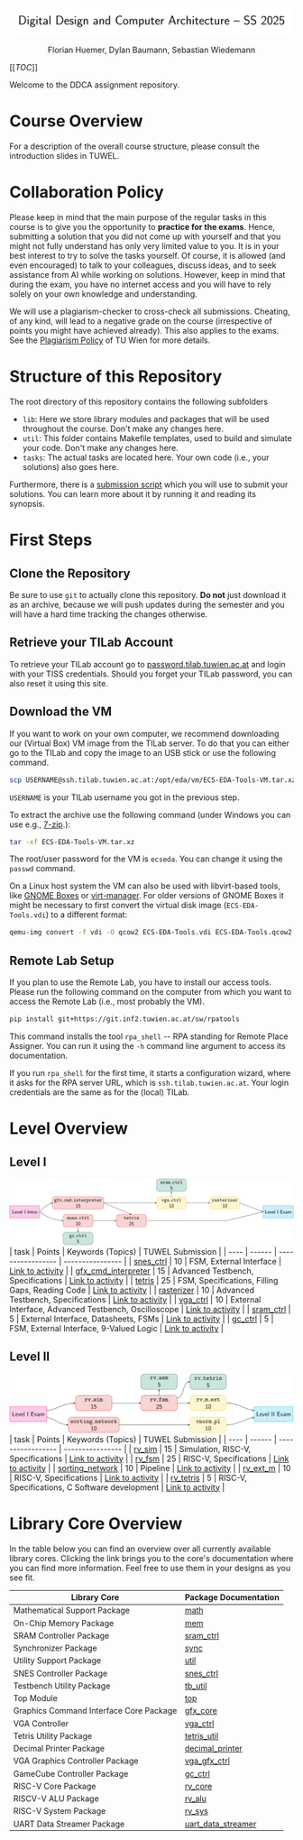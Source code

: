 <div align="center">

![title](.mdata/title.svg)
<p>
Florian Huemer, Dylan Baumann, Sebastian Wiedemann
</p>
</div>


[[_TOC_]]


Welcome to the DDCA assignment repository.


# Course Overview

For a description of the overall course structure, please consult the introduction slides in TUWEL.


# Collaboration Policy

Please keep in mind that the main purpose of the regular tasks in this course is to give you the opportunity to **practice for the exams**.
Hence, submitting a solution that you did not come up with yourself and that you might not fully understand has only very limited value to you.
It is in your best interest to try to solve the tasks yourself.
Of course, it is allowed (and even encouraged) to talk to your colleagues, discuss ideas, and to seek assistance from AI while working on solutions.
However, keep in mind that during the exam, you have no internet access and you will have to rely solely on your own knowledge and understanding.

We will use a plagiarism-checker to cross-check all submissions.
Cheating, of any kind, will lead to a negative grade on the course (irrespective of points you might have achieved already).
This also applies to the exams.
See the [Plagiarism Policy](https://www.tuwien.at/mwbw/im/ao/lehre/abschlussarbeiten/plagiarismus) of TU Wien for more details.


# Structure of this Repository

The root directory of this repository contains the following subfolders

* `lib`: Here we store library modules and packages that will be used throughout the course. Don't make any changes here.
* `util`: This folder contains Makefile templates, used to build and simulate your code. Don't make any changes here.
* `tasks`: The actual tasks are located here. Your own code (i.e., your solutions) also goes here.

Furthermore, there is a [submission script](submission.py) which you will use to submit your solutions.
You can learn more about it by running it and reading its synopsis.


# First Steps

## Clone the Repository
Be sure to use `git` to actually clone this repository.
**Do not** just download it as an archive, because we will push updates during the semester and you will have a hard time tracking the changes otherwise.

## Retrieve your TILab Account
To retrieve your TILab account go to [password.tilab.tuwien.ac.at](https://password.tilab.tuwien.ac.at) and login with your TISS credentials.
Should you forget your TILab password, you can also reset it using this site.

## Download the VM
If you want to work on your own computer, we recommend downloading our (Virtual Box) VM image from the TILab server.
To do that you can either go to the TILab and copy the image to an USB stick or use the following command.

```bash
scp USERNAME@ssh.tilab.tuwien.ac.at:/opt/eda/vm/ECS-EDA-Tools-VM.tar.xz .
```

`USERNAME` is your TILab username you got in the previous step.

To extract the archive use the following command (under Windows you can use e.g., [7-zip](https://7-zip.org/).):

```bash
tar -xf ECS-EDA-Tools-VM.tar.xz
```

The root/user password for the VM is `ecseda`.
You can change it using the `passwd` command.

On a Linux host system the VM can also be used with libvirt-based tools, like [GNOME Boxes](https://apps.gnome.org/Boxes/) or [virt-manager](https://virt-manager.org/).
For older versions of GNOME Boxes it might be necessary to first convert the virtual disk image (`ECS-EDA-Tools.vdi`) to a different format:

```bash
qemu-img convert -f vdi -O qcow2 ECS-EDA-Tools.vdi ECS-EDA-Tools.qcow2
```

## Remote Lab Setup

If you plan to use the Remote Lab, you have to install our access tools.
Please run the following command on the computer from which you want to access the Remote Lab (i.e., most probably the VM).

```bash
pip install git+https://git.inf2.tuwien.ac.at/sw/rpatools
```

This command installs the tool `rpa_shell` -- RPA standing for Remote Place Assigner.
You can run it using the `-h` command line argument to access its documentation.

If you run `rpa_shell` for the first time, it starts a configuration wizard, where it asks for the RPA server URL, which is `ssh.tilab.tuwien.ac.at`.
Your login credentials are the same as for the (local) TILab.

# Level Overview

## Level I
![Level 1 Task Dependency Graph](.mdata/level1_graph.svg)
| task | Points | Keywords (Topics) | TUWEL Submission |
| ---- | ------ | ----------------- | ---------------- |
| [snes_ctrl](tasks/level1/snes_ctrl/task.md) | 10 | FSM, External Interface | [Link to activity](https://tuwel.tuwien.ac.at/mod/assign/view.php?id=2604692) |
| [gfx_cmd_interpreter](tasks/level1/gfx_cmd_interpreter/task.md) | 15 | Advanced Testbench, Specifications | [Link to activity](https://tuwel.tuwien.ac.at/mod/assign/view.php?id=2604695) |
| [tetris](tasks/level1/tetris/task.md) | 25 | FSM, Specifications, Filling Gaps, Reading Code | [Link to activity](https://tuwel.tuwien.ac.at/mod/assign/view.php?id=2604698) |
| [rasterizer](tasks/level1/rasterizer/task.md) | 10 | Advanced Testbench, Specifications | [Link to activity](https://tuwel.tuwien.ac.at/mod/assign/view.php?id=2604713) |
| [vga_ctrl](tasks/level1/vga_ctrl/task.md) | 10 | External Interface, Advanced Testbench, Oscilloscope | [Link to activity](https://tuwel.tuwien.ac.at/mod/assign/view.php?id=2604704) |
| [sram_ctrl](tasks/level1/sram_ctrl/task.md) | 5 | External Interface, Datasheets, FSMs | [Link to activity](https://tuwel.tuwien.ac.at/mod/assign/view.php?id=2604725) |
| [gc_ctrl](tasks/level1/gc_ctrl/task.md) | 5 | FSM, External Interface, 9-Valued Logic | [Link to activity](https://tuwel.tuwien.ac.at/mod/assign/view.php?id=2604716) |

## Level II
![Level 2 Task Dependency Graph](.mdata/level2_graph.svg)
| task | Points | Keywords (Topics) | TUWEL Submission |
| ---- | ------ | ----------------- | ---------------- |
| [rv_sim](tasks/level2/rv_sim/task.md) | 15 | Simulation, RISC-V, Specifications | [Link to activity](https://tuwel.tuwien.ac.at/mod/assign/view.php?id=2623643) |
| [rv_fsm](tasks/level2/rv_fsm/task.md) | 25 | RISC-V, Specifications | [Link to activity](https://tuwel.tuwien.ac.at/mod/assign/view.php?id=2623883) |
| [sorting_network](tasks/level2/sorting_network/task.md) | 10 | Pipeline | [Link to activity](https://tuwel.tuwien.ac.at/mod/assign/view.php?id=2624369) |
| [rv_ext_m](tasks/level2/rv_ext_m/task.md) | 10 | RISC-V, Specifications | [Link to activity](https://tuwel.tuwien.ac.at/mod/assign/view.php?id=2632076) |
| [rv_tetris](tasks/level2/rv_tetris/task.md) | 5 | RISC-V, Specifications, C Software development | [Link to activity](https://tuwel.tuwien.ac.at/mod/assign/view.php?id=2632082) |




# Library Core Overview
In the table below you can find an overview over all currently available library cores.
Clicking the link brings you to the core's documentation where you can find more information.
Feel free to use them in your designs as you see fit.

| Library Core | Package Documentation |
|-|-|
| Mathematical Support Package | [math](lib/math/doc.md) |
| On-Chip Memory Package | [mem](lib/mem/doc.md) |
| SRAM Controller Package | [sram_ctrl](lib/sram_ctrl/doc.md) |
| Synchronizer Package | [sync](lib/sync/doc.md) |
| Utility Support Package | [util](lib/util/doc.md) |
| SNES Controller Package | [snes_ctrl](lib/snes_ctrl/doc.md) |
| Testbench Utility Package | [tb_util](lib/tb_util/doc.md) |
| Top Module | [top](lib/top/doc.md) |
| Graphics Command Interface Core Package | [gfx_core](lib/gfx_core/doc.md) |
| VGA Controller | [vga_ctrl](lib/vga_ctrl/doc.md) |
| Tetris Utility Package | [tetris_util](lib/tetris_util/doc.md) |
| Decimal Printer Package | [decimal_printer](lib/decimal_printer/doc.md) |
| VGA Graphics Controller Package | [vga_gfx_ctrl](lib/vga_gfx_ctrl/doc.md) |
| GameCube Controller Package | [gc_ctrl](lib/gc_ctrl/doc.md) |
| RISC-V Core Package | [rv_core](lib/rv_core/doc.md) |
| RISCV-V ALU Package | [rv_alu](lib/rv_alu/doc.md) |
| RISC-V System Package | [rv_sys](lib/rv_sys/doc.md) |
| UART Data Streamer Package | [uart_data_streamer](lib/uart_data_streamer/doc.md) |

